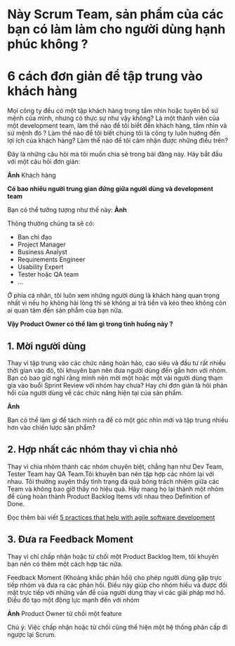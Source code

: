 # Này Scrum Team, sản phẩm của các bạn có làm làm cho người dùng hạnh phúc không ?
# 6 cách đơn giản để tập trung vào khách hàng

Mọi công ty đều có một tập khách hàng trong tầm nhìn hoặc tuyên bố sứ mệnh của mình, nhưng có thực sự như vậy không?
Là một thành viên của một development team, làm thế nào để tôi biết đến khách hàng, tầm nhìn và sứ mệnh đó ?
Làm thế nào để tôi biết chúng tôi là công ty luôn hướng đến lợi ích của khách hàng?
Làm thế nào để tôi cảm nhận được những điều trên?

Đây là những câu hỏi mà tôi muốn chia sẻ trong bài đăng này.
Hãy bắt đầu với một câu hỏi đơn giản: 

**Ảnh**
Khách hàng

**Có bao nhiêu người trung gian đứng giữa người dùng và development team**

Bạn có thể tưởng tượng như thế này: 
**Ảnh**

Thông thường chúng ta sẽ có:

- Ban chỉ đạo
- Project Manager
- Business Analyst
- Requirements Engineer
- Usability Expert
- Tester hoặc QA team
- ...

Ở phía cá nhân, tôi luôn xem những người dùng là khách hàng quan trọng nhất vì nếu họ không hài lòng thì sẽ không ai trả tiền và kéo theo không còn ai quan tâm đến sản phẩm của bạn nữa.

**Vậy Product Owner có thể làm gì trong tình huống này ?**

## 1. Mời người dùng

Thay vì tập trung vào các chức năng hoàn hảo, cao siêu và đầu tư rất nhiều thời gian vào đó, tôi khuyên bạn nên đưa người dùng đến gần hơn với nhóm.
Bạn có bao giờ nghĩ rằng mình nên mời một hoặc một vài người dùng tham gia vào buổi Sprint Review với nhóm hay chưa? Hay chỉ đơn giản là hỏi phản hồi của người dùng về các chức năng hiện tại của sản phẩm.

**Ảnh**

Bạn có thể làm gì để tách mình ra để có một góc nhìn mới và tập trung nhiều hơn vào chiến lược sản phẩm? 

## 2. Hợp nhất các nhóm thay vì chia nhỏ

Thay vì chia nhóm thành các nhóm chuyên biệt, chẳng hạn như Dev Team, Tester Team hay QA Team.Tôi khuyên bạn nên tập hợp các nhóm lại với nhau.
Tôi thường xuyên thấy tình trạng đá quả bóng trách nhiệm giữa các Team và không bao giờ thấy nó hiệu quả. 
Hãy mang họ lại thành một nhóm để cùng hoàn thành Product Backlog Items với nhau theo Definition of Done.

Đọc thêm bài viết [5 practices that help with agile software development](https://www.scrum.org/resources/blog/5-practices-help-agile-software-development)

## 3. Đưa ra Feedback Moment

Thay vì chỉ chấp nhận hoặc từ chối một Product Backlog Item, tôi khuyên bạn nên có thêm một cách hợp tác nữa.

Feedback Moment (Khoảng khắc phản hồi) cho phép người dùng gặp trực tiếp nhóm và đưa ra các phản hồi. Điều này giúp cho nhóm hiểu và được đối mặt trực tiếp với những vấn đề của người dùng thay vì các giải pháp mơ hồ. Điều đó tạo một động lực mạnh đến với nhóm

**Ảnh**
Product Owner từ chối một feature

Chú ý: Việc chấp nhận hoặc từ chối cũng thể hiện một hệ thống phân cấp đi ngược lại Scrum.

